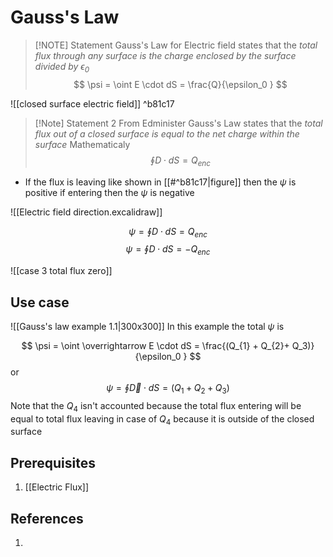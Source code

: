 # Gauss's Law


> [!NOTE] Statement
> Gauss's Law for Electric field states that the *total flux through any surface is the charge enclosed by the surface divided by $\epsilon_0$*
$$
\psi = \oint E \cdot dS = \frac{Q}{\epsilon_0 }  
$$

![[closed surface electric field]] ^b81c17

> [!Note] Statement 2  From Edminister
> Gauss's Law states that the *total flux out of a closed surface is equal to the net charge within the surface*
> Mathematicaly
>$$
\oint D \cdot dS = Q_{enc}
>$$
>



- If the flux is leaving like shown in [[#^b81c17|figure]] then the $\psi$ is positive if entering then the $\psi$ is negative

![[Electric field direction.excalidraw]]

$$
\psi = \oint D \cdot dS = Q_{enc}\tag{E Flux Positive}
$$
$$
\psi = \oint D \cdot dS = - Q_{enc} \tag{E Flux negative}
$$

![[case 3 total flux zero]]


## Use case

![[Gauss's law example 1.1|300x300]]
In this example the total $\psi$ is 

$$
\psi = \oint \overrightarrow E \cdot dS = \frac{(Q_{1} + Q_{2}+ Q_3)}{\epsilon_0 }
$$
or 
$$
\psi = \oint \overrightarrow D \cdot dS = (Q_{1} + Q_{2}+ Q_3)
$$
Note that the $Q_{4}$ isn't accounted because the total flux entering will be equal to total flux leaving in case of $Q_{4}$ because it is outside of the closed surface


## Prerequisites
1. [[Electric Flux]]
## References
1. 